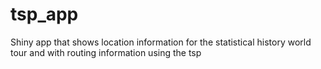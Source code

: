 # tsp_app
Shiny app that shows location information for the statistical history world tour and with routing information using the tsp

